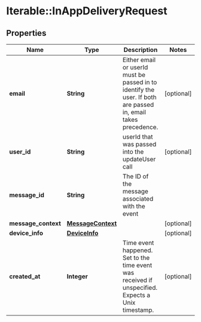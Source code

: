 # Iterable::InAppDeliveryRequest

## Properties
Name | Type | Description | Notes
------------ | ------------- | ------------- | -------------
**email** | **String** | Either email or userId must be passed in to identify the user. If both are passed in, email takes precedence. | [optional] 
**user_id** | **String** | userId that was passed into the updateUser call | [optional] 
**message_id** | **String** | The ID of the message associated with the event | 
**message_context** | [**MessageContext**](MessageContext.md) |  | [optional] 
**device_info** | [**DeviceInfo**](DeviceInfo.md) |  | [optional] 
**created_at** | **Integer** | Time event happened. Set to the time event was received if unspecified. Expects a Unix timestamp. | [optional] 

